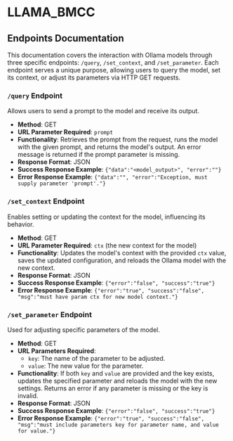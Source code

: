 # LLAMA_BMCC
## Endpoints Documentation

This documentation covers the interaction with Ollama models through three specific endpoints: `/query`, `/set_context`, and `/set_parameter`. Each endpoint serves a unique purpose, allowing users to query the model, set its context, or adjust its parameters via HTTP GET requests.

### `/query` Endpoint

Allows users to send a prompt to the model and receive its output.

- **Method**: GET
- **URL Parameter Required**: `prompt`
- **Functionality**: Retrieves the prompt from the request, runs the model with the given prompt, and returns the model's output. An error message is returned if the prompt parameter is missing.
- **Response Format**: JSON
- **Success Response Example**: `{"data":"<model_output>", "error":""}`
- **Error Response Example**: `{"data":"", "error":"Exception, must supply parameter 'prompt'."}`

### `/set_context` Endpoint

Enables setting or updating the context for the model, influencing its behavior.

- **Method**: GET
- **URL Parameter Required**: `ctx` (the new context for the model)
- **Functionality**: Updates the model's context with the provided `ctx` value, saves the updated configuration, and reloads the Ollama model with the new context.
- **Response Format**: JSON
- **Success Response Example**: `{"error":"false", "success":"true"}`
- **Error Response Example**: `{"error":"true", "success":"false", "msg":"must have param ctx for new model context."}`

### `/set_parameter` Endpoint

Used for adjusting specific parameters of the model.

- **Method**: GET
- **URL Parameters Required**:
  - `key`: The name of the parameter to be adjusted.
  - `value`: The new value for the parameter.
- **Functionality**: If both `key` and `value` are provided and the key exists, updates the specified parameter and reloads the model with the new settings. Returns an error if any parameter is missing or the key is invalid.
- **Response Format**: JSON
- **Success Response Example**: `{"error":"false", "success":"true"}`
- **Error Response Example**: `{"error":"true", "success":"false", "msg":"must include parameters key for parameter name, and value for value."}`

